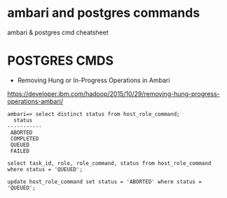 # ambari and postgres commands
ambari &amp; postgres cmd cheatsheet

# POSTGRES CMDS

* Removing Hung or In-Progress Operations in Ambari

https://developer.ibm.com/hadoop/2015/10/29/removing-hung-progress-operations-ambari/

```psql
ambari=> select distinct status from host_role_command;
  status   
-----------
 ABORTED
 COMPLETED
 QUEUED
 FAILED
```

`select task_id, role, role_command, status from host_role_command where status = 'QUEUED';`

`update host_role_command set status = 'ABORTED' where status = 'QUEUED';`
